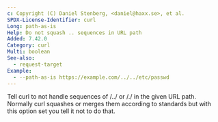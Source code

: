 ```yaml
---
c: Copyright (C) Daniel Stenberg, <daniel@haxx.se>, et al.
SPDX-License-Identifier: curl
Long: path-as-is
Help: Do not squash .. sequences in URL path
Added: 7.42.0
Category: curl
Multi: boolean
See-also:
  - request-target
Example:
  - --path-as-is https://example.com/../../etc/passwd
---
```


Tell curl to not handle sequences of /../ or /./ in the given URL
path. Normally curl squashes or merges them according to standards but with
this option set you tell it not to do that.
